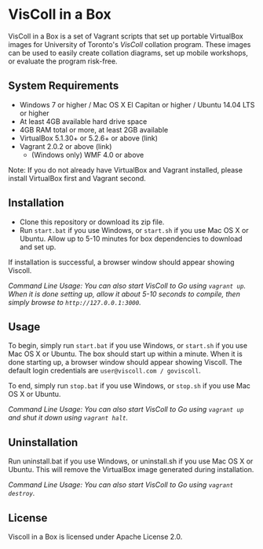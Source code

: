 # VisColl in a Box

VisColl in a Box is a set of Vagrant scripts that set up portable VirtualBox images for University of Toronto's *VisColl* collation program. These images can be used to easily create collation diagrams, set up mobile workshops, or evaluate the program risk-free.

## System Requirements

- Windows 7 or higher / Mac OS X El Capitan or higher / Ubuntu 14.04 LTS or higher
- At least 4GB available hard drive space
- 4GB RAM total or more, at least 2GB available
- VirtualBox 5.1.30+ or 5.2.6+ or above (link)
- Vagrant 2.0.2 or above (link)
	- (Windows only) WMF 4.0 or above

Note: If you do not already have VirtualBox and Vagrant installed, please install VirtualBox first and Vagrant second.

## Installation

- Clone this repository or download its zip file.
- Run `start.bat` if you use Windows, or `start.sh` if you use Mac OS X or Ubuntu. Allow up to 5-10 minutes for box dependencies to download and set up.

If installation is successful, a browser window should appear showing Viscoll. 

*Command Line Usage: You can also start VisColl to Go using `vagrant up`. When it is done setting up, allow it about 5-10 seconds to compile, then simply browse to `http://127.0.0.1:3000`.*

## Usage

To begin, simply run `start.bat` if you use Windows, or `start.sh` if you use Mac OS X or Ubuntu. The box should start up within a minute. When it is done starting up, a browser window should appear showing Viscoll. The default login credentials are `user@viscoll.com / goviscoll`.

To end, simply run `stop.bat` if you use Windows, or `stop.sh` if you use Mac OS X or Ubuntu.

*Command Line Usage: You can also start VisColl to Go using `vagrant up` and shut it down using `vagrant halt`.*

## Uninstallation

Run uninstall.bat if you use Windows, or uninstall.sh if you use Mac OS X or Ubuntu. This will remove the VirtualBox image generated during installation.

*Command Line Usage: You can also start VisColl to Go using `vagrant destroy`.*

## License

Viscoll in a Box is licensed under Apache License 2.0.
